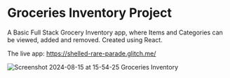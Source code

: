 # Groceries Inventory Project

A Basic Full Stack Grocery Inventory app, where Items and Categories can be viewed, added and removed.
Created using React.

The live app: https://shelled-rare-parade.glitch.me/

![Screenshot 2024-08-15 at 15-54-25 Groceries Inventory](https://github.com/user-attachments/assets/a84d35e3-9c7b-40d4-b320-9def019dffb3)
